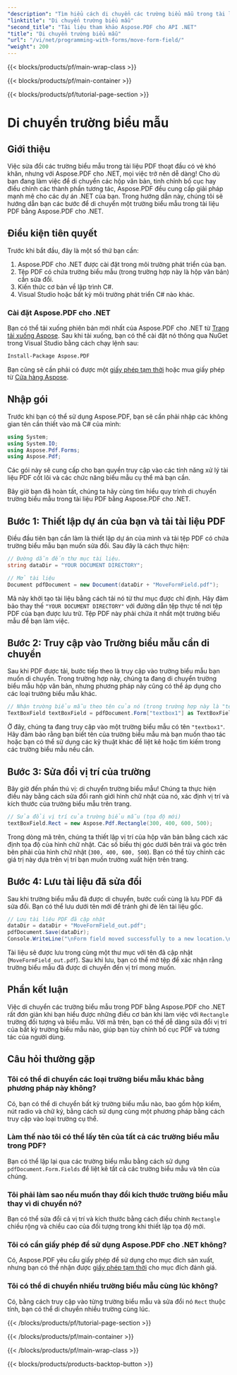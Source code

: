 ```yaml
---
"description": "Tìm hiểu cách di chuyển các trường biểu mẫu trong tài liệu PDF bằng Aspose.PDF cho .NET với hướng dẫn này. Làm theo hướng dẫn chi tiết này để dễ dàng sửa đổi vị trí hộp văn bản."
"linktitle": "Di chuyển trường biểu mẫu"
"second_title": "Tài liệu tham khảo Aspose.PDF cho API .NET"
"title": "Di chuyển trường biểu mẫu"
"url": "/vi/net/programming-with-forms/move-form-field/"
"weight": 200
---
```


{{< blocks/products/pf/main-wrap-class >}}

{{< blocks/products/pf/main-container >}}

{{< blocks/products/pf/tutorial-page-section >}}

# Di chuyển trường biểu mẫu

## Giới thiệu

Việc sửa đổi các trường biểu mẫu trong tài liệu PDF thoạt đầu có vẻ khó khăn, nhưng với Aspose.PDF cho .NET, mọi việc trở nên dễ dàng! Cho dù bạn đang làm việc để di chuyển các hộp văn bản, tinh chỉnh bố cục hay điều chỉnh các thành phần tương tác, Aspose.PDF đều cung cấp giải pháp mạnh mẽ cho các dự án .NET của bạn. Trong hướng dẫn này, chúng tôi sẽ hướng dẫn bạn các bước để di chuyển một trường biểu mẫu trong tài liệu PDF bằng Aspose.PDF cho .NET.

## Điều kiện tiên quyết

Trước khi bắt đầu, đây là một số thứ bạn cần:

1. Aspose.PDF cho .NET được cài đặt trong môi trường phát triển của bạn.
2. Tệp PDF có chứa trường biểu mẫu (trong trường hợp này là hộp văn bản) cần sửa đổi.
3. Kiến thức cơ bản về lập trình C#.
4. Visual Studio hoặc bất kỳ môi trường phát triển C# nào khác.

### Cài đặt Aspose.PDF cho .NET

Bạn có thể tải xuống phiên bản mới nhất của Aspose.PDF cho .NET từ [Trang tải xuống Aspose](https://releases.aspose.com/pdf/net/). Sau khi tải xuống, bạn có thể cài đặt nó thông qua NuGet trong Visual Studio bằng cách chạy lệnh sau:

```bash
Install-Package Aspose.PDF
```

Bạn cũng sẽ cần phải có được một [giấy phép tạm thời](https://purchase.aspose.com/temporary-license/) hoặc mua giấy phép từ [Cửa hàng Aspose](https://purchase.aspose.com/buy).

## Nhập gói

Trước khi bạn có thể sử dụng Aspose.PDF, bạn sẽ cần phải nhập các không gian tên cần thiết vào mã C# của mình:

```csharp
using System;
using System.IO;
using Aspose.Pdf.Forms;
using Aspose.Pdf;
```

Các gói này sẽ cung cấp cho bạn quyền truy cập vào các tính năng xử lý tài liệu PDF cốt lõi và các chức năng biểu mẫu cụ thể mà bạn cần.

Bây giờ bạn đã hoàn tất, chúng ta hãy cùng tìm hiểu quy trình di chuyển trường biểu mẫu trong tài liệu PDF bằng Aspose.PDF cho .NET.

## Bước 1: Thiết lập dự án của bạn và tải tài liệu PDF

Điều đầu tiên bạn cần làm là thiết lập dự án của mình và tải tệp PDF có chứa trường biểu mẫu bạn muốn sửa đổi. Sau đây là cách thực hiện:

```csharp
// Đường dẫn đến thư mục tài liệu.
string dataDir = "YOUR DOCUMENT DIRECTORY";

// Mở tài liệu
Document pdfDocument = new Document(dataDir + "MoveFormField.pdf");
```

Mã này khởi tạo tài liệu bằng cách tải nó từ thư mục được chỉ định. Hãy đảm bảo thay thế `"YOUR DOCUMENT DIRECTORY"` với đường dẫn tệp thực tế nơi tệp PDF của bạn được lưu trữ. Tệp PDF này phải chứa ít nhất một trường biểu mẫu để bạn làm việc.

## Bước 2: Truy cập vào Trường biểu mẫu cần di chuyển

Sau khi PDF được tải, bước tiếp theo là truy cập vào trường biểu mẫu bạn muốn di chuyển. Trong trường hợp này, chúng ta đang di chuyển trường biểu mẫu hộp văn bản, nhưng phương pháp này cũng có thể áp dụng cho các loại trường biểu mẫu khác.

```csharp
// Nhận trường biểu mẫu theo tên của nó (trong trường hợp này là "textbox1")
TextBoxField textBoxField = pdfDocument.Form["textbox1"] as TextBoxField;
```

Ở đây, chúng ta đang truy cập vào một trường biểu mẫu có tên `"textbox1"`. Hãy đảm bảo rằng bạn biết tên của trường biểu mẫu mà bạn muốn thao tác hoặc bạn có thể sử dụng các kỹ thuật khác để liệt kê hoặc tìm kiếm trong các trường biểu mẫu nếu cần.

## Bước 3: Sửa đổi vị trí của trường

Bây giờ đến phần thú vị: di chuyển trường biểu mẫu! Chúng ta thực hiện điều này bằng cách sửa đổi ranh giới hình chữ nhật của nó, xác định vị trí và kích thước của trường biểu mẫu trên trang.

```csharp
// Sửa đổi vị trí của trường biểu mẫu (tọa độ mới)
textBoxField.Rect = new Aspose.Pdf.Rectangle(300, 400, 600, 500);
```

Trong dòng mã trên, chúng ta thiết lập vị trí của hộp văn bản bằng cách xác định tọa độ của hình chữ nhật. Các số biểu thị góc dưới bên trái và góc trên bên phải của hình chữ nhật (`300, 400, 600, 500`). Bạn có thể tùy chỉnh các giá trị này dựa trên vị trí bạn muốn trường xuất hiện trên trang.

## Bước 4: Lưu tài liệu đã sửa đổi

Sau khi trường biểu mẫu đã được di chuyển, bước cuối cùng là lưu PDF đã sửa đổi. Bạn có thể lưu dưới tên mới để tránh ghi đè lên tài liệu gốc.

```csharp
// Lưu tài liệu PDF đã cập nhật
dataDir = dataDir + "MoveFormField_out.pdf";
pdfDocument.Save(dataDir);
Console.WriteLine("\nForm field moved successfully to a new location.\nFile saved at " + dataDir);
```

Tài liệu sẽ được lưu trong cùng một thư mục với tên đã cập nhật (`MoveFormField_out.pdf`). Sau khi lưu, bạn có thể mở tệp để xác nhận rằng trường biểu mẫu đã được di chuyển đến vị trí mong muốn.

## Phần kết luận

Việc di chuyển các trường biểu mẫu trong PDF bằng Aspose.PDF cho .NET rất đơn giản khi bạn hiểu được những điều cơ bản khi làm việc với `Rectangle` trường đối tượng và biểu mẫu. Với mã trên, bạn có thể dễ dàng sửa đổi vị trí của bất kỳ trường biểu mẫu nào, giúp bạn tùy chỉnh bố cục PDF và tương tác của người dùng.

## Câu hỏi thường gặp

### Tôi có thể di chuyển các loại trường biểu mẫu khác bằng phương pháp này không?
Có, bạn có thể di chuyển bất kỳ trường biểu mẫu nào, bao gồm hộp kiểm, nút radio và chữ ký, bằng cách sử dụng cùng một phương pháp bằng cách truy cập vào loại trường cụ thể.

### Làm thế nào tôi có thể lấy tên của tất cả các trường biểu mẫu trong PDF?
Bạn có thể lặp lại qua các trường biểu mẫu bằng cách sử dụng `pdfDocument.Form.Fields` để liệt kê tất cả các trường biểu mẫu và tên của chúng.

### Tôi phải làm sao nếu muốn thay đổi kích thước trường biểu mẫu thay vì di chuyển nó?
Bạn có thể sửa đổi cả vị trí và kích thước bằng cách điều chỉnh `Rectangle` chiều rộng và chiều cao của đối tượng trong khi thiết lập tọa độ mới.

### Tôi có cần giấy phép để sử dụng Aspose.PDF cho .NET không?
Có, Aspose.PDF yêu cầu giấy phép để sử dụng cho mục đích sản xuất, nhưng bạn có thể nhận được [giấy phép tạm thời](https://purchase.aspose.com/temporary-license/) cho mục đích đánh giá.

### Tôi có thể di chuyển nhiều trường biểu mẫu cùng lúc không?
Có, bằng cách truy cập vào từng trường biểu mẫu và sửa đổi nó `Rect` thuộc tính, bạn có thể di chuyển nhiều trường cùng lúc.

{{< /blocks/products/pf/tutorial-page-section >}}

{{< /blocks/products/pf/main-container >}}

{{< /blocks/products/pf/main-wrap-class >}}

{{< blocks/products/products-backtop-button >}}